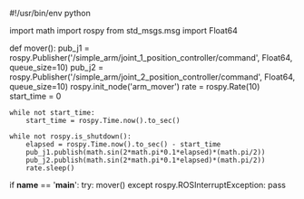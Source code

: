 #!/usr/bin/env python

import math
import rospy
from std_msgs.msg import Float64

def mover():
    pub_j1 = rospy.Publisher('/simple_arm/joint_1_position_controller/command',
                             Float64, queue_size=10)
    pub_j2 = rospy.Publisher('/simple_arm/joint_2_position_controller/command',
                             Float64, queue_size=10)
    rospy.init_node('arm_mover')
    rate = rospy.Rate(10)
    start_time = 0

    while not start_time:
        start_time = rospy.Time.now().to_sec()

    while not rospy.is_shutdown():
        elapsed = rospy.Time.now().to_sec() - start_time
        pub_j1.publish(math.sin(2*math.pi*0.1*elapsed)*(math.pi/2))
        pub_j2.publish(math.sin(2*math.pi*0.1*elapsed)*(math.pi/2))
        rate.sleep()

if __name__ == '__main__':
    try:
        mover()
    except rospy.ROSInterruptException:
        pass
